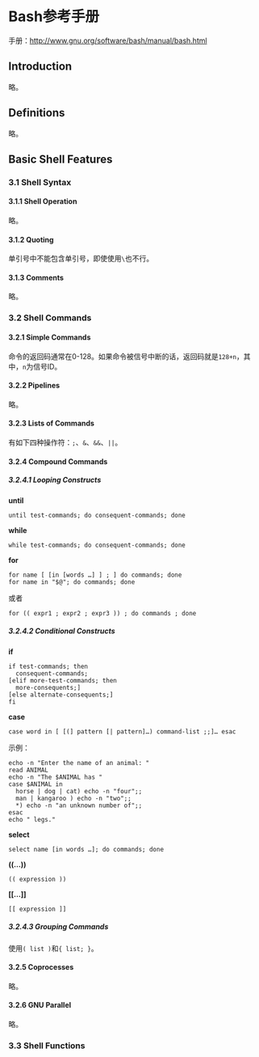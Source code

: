 # Bash参考手册

手册：http://www.gnu.org/software/bash/manual/bash.html

## Introduction

略。


## Definitions

略。


## Basic Shell Features

### 3.1 Shell Syntax

#### 3.1.1 Shell Operation

略。


#### 3.1.2 Quoting

单引号中不能包含单引号，即使使用`\`也不行。


#### 3.1.3 Comments

略。


### 3.2 Shell Commands

#### 3.2.1 Simple Commands

命令的返回码通常在0-128。如果命令被信号中断的话，返回码就是`128+n`，其中，`n`为信号ID。


#### 3.2.2 Pipelines

略。


#### 3.2.3 Lists of Commands

有如下四种操作符：`;`、`&`、`&&`、`||`。


#### 3.2.4 Compound Commands

##### 3.2.4.1 Looping Constructs

**until**

```
until test-commands; do consequent-commands; done
```

**while**

```
while test-commands; do consequent-commands; done
```

**for**

```
for name [ [in [words …] ] ; ] do commands; done
for name in "$@"; do commands; done
```

或者

```
for (( expr1 ; expr2 ; expr3 )) ; do commands ; done
```


##### 3.2.4.2 Conditional Constructs

**if**

```
if test-commands; then
  consequent-commands;
[elif more-test-commands; then
  more-consequents;]
[else alternate-consequents;]
fi
```

**case**

```
case word in [ [(] pattern [| pattern]…) command-list ;;]… esac
```

示例：

```
echo -n "Enter the name of an animal: "
read ANIMAL
echo -n "The $ANIMAL has "
case $ANIMAL in
  horse | dog | cat) echo -n "four";;
  man | kangaroo ) echo -n "two";;
  *) echo -n "an unknown number of";;
esac
echo " legs."
```


**select**

```
select name [in words …]; do commands; done
```


**((…))**

```
(( expression ))
```


**[[…]]**

```
[[ expression ]]
```


##### 3.2.4.3 Grouping Commands

使用`( list )`和`{ list; }`。


#### 3.2.5 Coprocesses

略。


#### 3.2.6 GNU Parallel

略。


### 3.3 Shell Functions







































